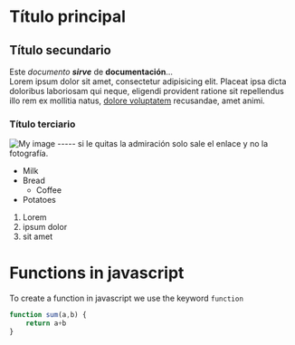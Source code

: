 # Título principal

## Título secundario

Este *documento* ***sirve*** de **documentación**...  
Lorem ipsum dolor sit amet, consectetur adipisicing elit. Placeat ipsa dicta doloribus laboriosam qui neque, eligendi provident ratione sit repellendus illo rem ex mollitia natus, [dolore voluptatem](http://google.com) recusandae, amet animi.

### Título terciario

![My image](http://enlacealafotografía) ----- si le quitas la admiración solo sale el enlace y no la fotografía.

- Milk
- Bread
    + Coffee
- Potatoes

1. Lorem 
2. ipsum dolor 
3. sit amet


# Functions in javascript

To create a function in javascript we use the keyword `function`
```javascript
function sum(a,b) {
    return a+b
}
```